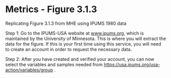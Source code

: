 # Metrics - Figure 3.1.3

Replicating Figure 3.1.3 from MHE using IPUMS 1980 data

Step 1: Go to the IPUMS-USA website at www.ipums.org, which is maintained by the University of Minnesota. This is where you will
extract the data for the figure. If this is your first time using this service, you will need to create an account in order to 
request the necessary data. 

Step 2: After you have created and verified your account, you can now select the variables and samples needed from 
https://usa.ipums.org/usa-action/variables/group . 
